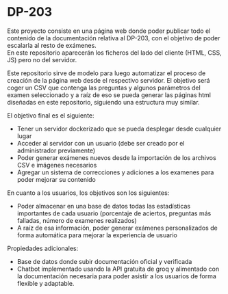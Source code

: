 # DP-203

Este proyecto consiste en una página web donde poder publicar todo el contenido de la documentación relativa al DP-203, con el objetivo de poder escalarla al resto de exámenes.  
En este repositorio aparecerán los ficheros del lado del cliente (HTML, CSS, JS) pero no del servidor.  

Este repositorio sirve de modelo para luego automatizar el proceso de creación de la página web desde el respectivo servidor. 
El objetivo será coger un CSV que contenga las preguntas y algunos parámetros del examen seleccionado y a raíz de eso se pueda generar
las páginas html diseñadas en este repositorio, siguiendo una estructura muy similar.

El objetivo final es el siguiente:
- Tener un servidor dockerizado que se pueda desplegar desde cualquier lugar
- Acceder al servidor con un usuario (debe ser creado por el administrador previamente)
- Poder generar exámenes nuevos desde la importación de los archivos CSV e imágenes necesarios
- Agregar un sistema de correcciones y adiciones a los examenes para poder mejorar su contenido

En cuanto a los usuarios, los objetivos son los siguientes:
- Poder almacenar en una base de datos todas las estadísticas importantes de cada usuario (porcentaje de aciertos, preguntas más 
falladas, número de examenes realizados)
- A raíz de esa información, poder generar exámenes personalizados de forma automática para mejorar la experiencia de usuario

Propiedades adicionales:
- Base de datos donde subir documentación oficial y verificada 
- Chatbot implementado usando la API gratuita de groq y alimentado con la documentación necesaria para poder asistir a los usuarios de forma flexible y adaptable.
